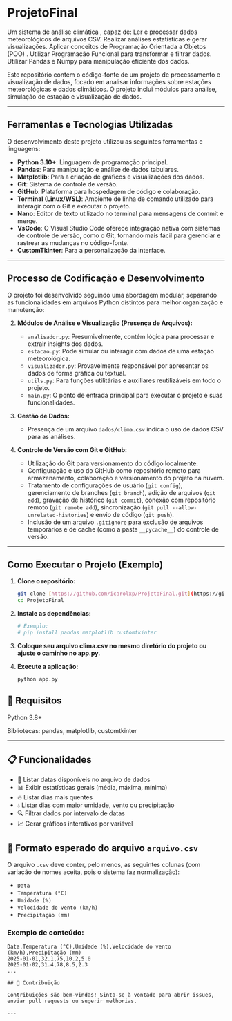 # ProjetoFinal
Um sistema de análise climática , capaz de: Ler e processar dados meteorológicos de arquivos CSV. Realizar análises estatísticas e gerar visualizações. Aplicar conceitos de Programação Orientada a Objetos (POO) . Utilizar Programação Funcional para transformar e filtrar dados. Utilizar Pandas e Numpy para manipulação eficiente dos dados.

Este repositório contém o código-fonte de um projeto de processamento e visualização de dados, focado em analisar informações sobre estações meteorológicas e dados climáticos. O projeto inclui módulos para análise, simulação de estação e visualização de dados.

---

## Ferramentas e Tecnologias Utilizadas

O desenvolvimento deste projeto utilizou as seguintes ferramentas e linguagens:

* **Python 3.10+**: Linguagem de programação principal.
* **Pandas**: Para manipulação e análise de dados tabulares.
* **Matplotlib**: Para a criação de gráficos e visualizações dos dados.
* **Git**: Sistema de controle de versão.
* **GitHub**: Plataforma para hospedagem de código e colaboração.
* **Terminal (Linux/WSL)**: Ambiente de linha de comando utilizado para interagir com o Git e executar o projeto.
* **Nano**: Editor de texto utilizado no terminal para mensagens de commit e merge.
* **VsCode**:  O Visual Studio Code oferece integração nativa com sistemas de controle de versão, como o Git, tornando mais fácil para gerenciar e rastrear as mudanças no código-fonte.
* **CustomTkinter**: Para a personalização da interface.

---

## Processo de Codificação e Desenvolvimento 

O projeto foi desenvolvido seguindo uma abordagem modular, separando as funcionalidades em arquivos Python distintos para melhor organização e manutenção:

2.  **Módulos de Análise e Visualização (Presença de Arquivos):**
    * `analisador.py`: Presumivelmente, contém lógica para processar e extrair insights dos dados.
    * `estacao.py`: Pode simular ou interagir com dados de uma estação meteorológica.
    * `visualizador.py`: Provavelmente responsável por apresentar os dados de forma gráfica ou textual.
    * `utils.py`: Para funções utilitárias e auxiliares reutilizáveis em todo o projeto.
    * `main.py`: O ponto de entrada principal para executar o projeto e suas funcionalidades.

3.  **Gestão de Dados:**
    * Presença de um arquivo `dados/clima.csv` indica o uso de dados CSV para as análises.


4.  **Controle de Versão com Git e GitHub:**
    * Utilização do Git para versionamento do código localmente.
    * Configuração e uso do GitHub como repositório remoto para armazenamento, colaboração e versionamento do projeto na nuvem.
    * Tratamento de configurações de usuário (`git config`), gerenciamento de branches (`git branch`), adição de arquivos (`git add`), gravação de histórico (`git commit`), conexão com repositório remoto (`git remote add`), sincronização (`git pull --allow-unrelated-histories`) e envio de código (`git push`).
    * Inclusão de um arquivo `.gitignore` para exclusão de arquivos temporários e de cache (como a pasta `__pycache__`) do controle de versão.

---

## Como Executar o Projeto (Exemplo)

1.  **Clone o repositório:**
    ```bash
    git clone [https://github.com/icarolxp/ProjetoFinal.git](https://github.com/icarolxp/ProjetoFinal.git)
    cd ProjetoFinal
    ```
2.  **Instale as dependências:**
    ```bash
    # Exemplo:
    # pip install pandas matplotlib customtkinter

3. **Coloque seu arquivo clima.csv no mesmo diretório do projeto ou ajuste o caminho no app.py.**

4. **Execute a aplicação:**
   ```bash
   python app.py

## 📌 Requisitos
Python 3.8+

Bibliotecas: pandas, matplotlib, customtkinter

---

## 📋 Funcionalidades

- 📅 Listar datas disponíveis no arquivo de dados
- 📊 Exibir estatísticas gerais (média, máxima, mínima)
- 🔥 Listar dias mais quentes
- 💧 Listar dias com maior umidade, vento ou precipitação
- 🔍 Filtrar dados por intervalo de datas
- 📈 Gerar gráficos interativos por variável

## 💾 Formato esperado do arquivo `arquivo.csv`

O arquivo `.csv` deve conter, pelo menos, as seguintes colunas (com variação de nomes aceita, pois o sistema faz normalização):

- `Data`
- `Temperatura (°C)`
- `Umidade (%)`
- `Velocidade do vento (km/h)`
- `Precipitação (mm)`

### Exemplo de conteúdo:

```csv
Data,Temperatura (°C),Umidade (%),Velocidade do vento (km/h),Precipitação (mm)
2025-01-01,32.1,75,10.2,5.0
2025-01-02,31.4,78,8.5,2.3
...

## 🤝 Contribuição

Contribuições são bem-vindas! Sinta-se à vontade para abrir issues, enviar pull requests ou sugerir melhorias.

---
